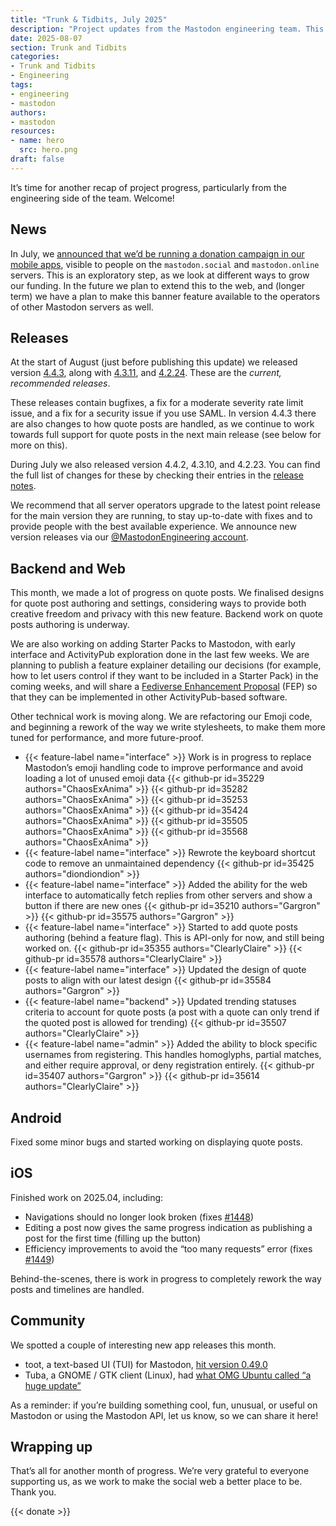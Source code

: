 ```yaml
---
title: "Trunk & Tidbits, July 2025"
description: "Project updates from the Mastodon engineering team. This month: quote posts, Starter Packs, and more."
date: 2025-08-07
section: Trunk and Tidbits
categories:
- Trunk and Tidbits
- Engineering
tags:
- engineering
- mastodon
authors:
- mastodon
resources:
- name: hero
  src: hero.png
draft: false
---
```


It’s time for another recap of project progress, particularly from the engineering side of the team. Welcome!

## News

In July, we [announced that we’d be running a donation campaign in our mobile apps](https://blog.joinmastodon.org/2025/07/a-nudge-to-fund-our-future/), visible to people on the `mastodon.social` and `mastodon.online` servers. This is an exploratory step, as we look at different ways to grow our funding. In the future we plan to extend this to the web, and (longer term) we have a plan to make this banner feature available to the operators of other Mastodon servers as well.

## Releases

At the start of August (just before publishing this update) we released version [4.4.3](https://github.com/mastodon/mastodon/releases/tag/v4.4.3), along with [4.3.11](https://github.com/mastodon/mastodon/releases/tag/v4.3.11), and [4.2.24](https://github.com/mastodon/mastodon/releases/tag/v4.2.24). These are the _current, recommended releases_.

These releases contain bugfixes, a fix for a moderate severity rate limit issue, and a fix for a security issue if you use SAML. In version 4.4.3 there are also changes to how quote posts are handled, as we continue to work towards full support for quote posts in the next main release (see below for more on this).

During July we also released version 4.4.2, 4.3.10, and 4.2.23.
You can find the full list of changes for these by checking their entries in the [release notes](https://github.com/mastodon/mastodon/releases/).

We recommend that all server operators upgrade to the latest point release for the main version they are running, to stay up-to-date with fixes and to provide people with the best available experience. We announce new version releases via our [@MastodonEngineering account](https://mastodon.social/@MastodonEngineering).

## Backend and Web

This month, we made a lot of progress on quote posts. We finalised designs for quote post authoring and settings, considering ways to provide both creative freedom and privacy with this new feature. Backend work on quote posts authoring is underway.

We are also working on adding Starter Packs to Mastodon, with early interface and ActivityPub exploration done in the last few weeks. We are planning to publish a feature explainer detailing our decisions (for example, how to let users control if they want to be included in a Starter Pack) in the coming weeks, and will share a [Fediverse Enhancement Proposal](https://codeberg.org/fediverse/fep) (FEP) so that they can be implemented in other ActivityPub-based software.

Other technical work is moving along. We are refactoring our Emoji code, and beginning a rework of the way we write stylesheets, to make them more tuned for performance, and more future-proof.

<div class="features-list">

- {{< feature-label name="interface" >}} Work is in progress to replace Mastodon’s emoji handling code to improve performance and avoid loading a lot of unused emoji data {{< github-pr id=35229 authors="ChaosExAnima" >}} {{< github-pr id=35282 authors="ChaosExAnima" >}} {{< github-pr id=35253 authors="ChaosExAnima" >}} {{< github-pr id=35424 authors="ChaosExAnima" >}} {{< github-pr id=35505 authors="ChaosExAnima" >}} {{< github-pr id=35568 authors="ChaosExAnima" >}}
- {{< feature-label name="interface" >}} Rewrote the keyboard shortcut code to remove an unmaintained dependency {{< github-pr id=35425 authors="diondiondion" >}}
- {{< feature-label name="interface" >}} Added the ability for the web interface to automatically fetch replies from other servers and show a button if there are new ones {{< github-pr id=35210 authors="Gargron" >}} {{< github-pr id=35575 authors="Gargron" >}}
- {{< feature-label name="interface" >}} Started to add quote posts authoring (behind a feature flag). This is API-only for now, and still being worked on. {{< github-pr id=35355 authors="ClearlyClaire" >}} {{< github-pr id=35578 authors="ClearlyClaire" >}}
- {{< feature-label name="interface" >}} Updated the design of quote posts to align with our latest design {{< github-pr id=35584 authors="Gargron" >}}
- {{< feature-label name="backend" >}} Updated trending statuses criteria to account for quote posts (a post with a quote can only trend if the quoted post is allowed for trending) {{< github-pr id=35507 authors="ClearlyClaire" >}}
- {{< feature-label name="admin" >}} Added the ability to block specific usernames from registering. This handles homoglyphs, partial matches, and either require approval, or deny registration entirely. {{< github-pr id=35407 authors="Gargron" >}} {{< github-pr id=35614 authors="ClearlyClaire" >}}

</div>

## Android

Fixed some minor bugs and started working on displaying quote posts.

## iOS

Finished work on 2025.04, including:

- Navigations should no longer look broken (fixes [#1448](https://github.com/mastodon/mastodon-ios/issues/1448))
- Editing a post now gives the same progress indication as publishing a post for the first time (filling up the button)
- Efficiency improvements to avoid the “too many requests” error (fixes [#1449](https://github.com/mastodon/mastodon-ios/issues/1449))

Behind-the-scenes, there is work in progress to completely rework the way posts and timelines are handled.

## Community

We spotted a couple of interesting new app releases this month.

- toot, a text-based UI (TUI) for Mastodon, [hit version 0.49.0](https://github.com/ihabunek/toot/releases/tag/0.49.0)
- Tuba, a GNOME / GTK client (Linux), had [what OMG Ubuntu called “a huge update”](https://www.omgubuntu.co.uk/2025/08/tuba-0-10-mastodon-client-linux-new-features)

As a reminder: if you’re building something cool, fun, unusual, or useful on Mastodon or using the Mastodon API, let us know, so we can share it here!

## Wrapping up

That’s all for another month of progress. We’re very grateful to everyone supporting us, as we work to make the social web a better place to be. Thank you.

{{< donate >}}
